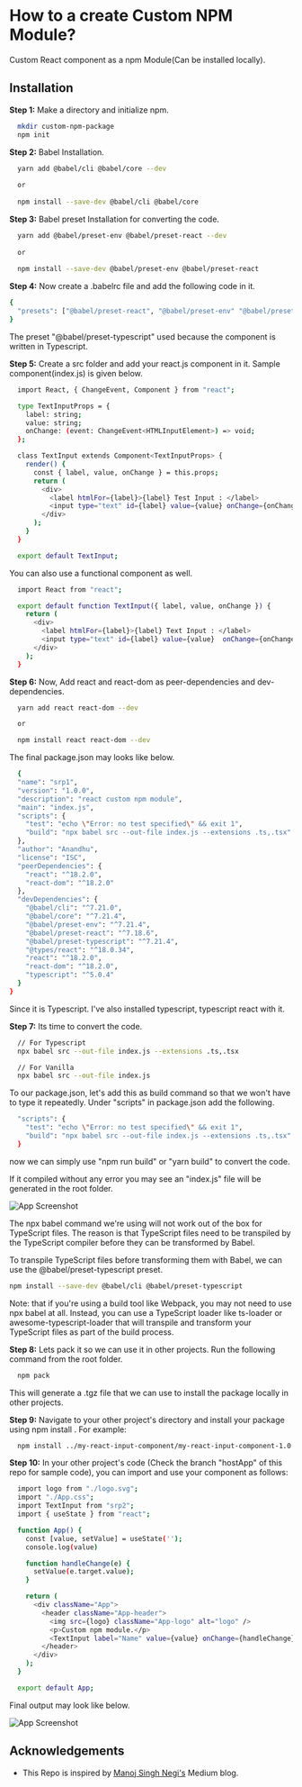 
# How to a create Custom NPM Module?

Custom React component as a npm Module(Can be installed locally).




## Installation

**Step 1:** Make a directory and initialize npm.

```bash
  mkdir custom-npm-package
  npm init
```

**Step 2:** Babel Installation.

```bash
  yarn add @babel/cli @babel/core --dev
  
  or
  
  npm install --save-dev @babel/cli @babel/core
```
**Step 3:** Babel preset Installation for converting the code.

```bash
  yarn add @babel/preset-env @babel/preset-react --dev
  
  or 
  
  npm install --save-dev @babel/preset-env @babel/preset-react
```
**Step 4:** Now create a .babelrc file and add the following code in it.

```bash
{
  "presets": ["@babel/preset-react", "@babel/preset-env" "@babel/preset-typescript"]
}
```

The preset "@babel/preset-typescript" used because the component is written in Typescript.

**Step 5:** Create a src folder and add your react.js component in it.
Sample component(index.js) is given below.

```bash
  import React, { ChangeEvent, Component } from "react";

  type TextInputProps = {
    label: string;
    value: string;
    onChange: (event: ChangeEvent<HTMLInputElement>) => void;
  };

  class TextInput extends Component<TextInputProps> {
    render() {
      const { label, value, onChange } = this.props;
      return (
        <div>
          <label htmlFor={label}>{label} Test Input : </label>
          <input type="text" id={label} value={value} onChange={onChange} />
        </div>
      );
    }
  }

  export default TextInput;
```  
You can also use a functional component as well.

```bash
  import React from "react";

  export default function TextInput({ label, value, onChange }) {
    return (
      <div>
        <label htmlFor={label}>{label} Text Input : </label>
        <input type="text" id={label} value={value}  onChange={onChange} />
      </div>
    );
  }
```

**Step 6:** Now, Add react and react-dom as peer-dependencies and dev-dependencies. 

```bash
  yarn add react react-dom --dev

  or

  npm install react react-dom --dev
```

The final package.json may looks like below.

```bash
  {
  "name": "srp1",
  "version": "1.0.0",
  "description": "react custom npm module",
  "main": "index.js",
  "scripts": {
    "test": "echo \"Error: no test specified\" && exit 1",
    "build": "npx babel src --out-file index.js --extensions .ts,.tsx"
  },
  "author": "Anandhu",
  "license": "ISC",
  "peerDependencies": {
    "react": "^18.2.0",
    "react-dom": "^18.2.0"
  },
  "devDependencies": {
    "@babel/cli": "^7.21.0",
    "@babel/core": "^7.21.4",
    "@babel/preset-env": "^7.21.4",
    "@babel/preset-react": "^7.18.6",
    "@babel/preset-typescript": "^7.21.4",
    "@types/react": "^18.0.34",
    "react": "^18.2.0",
    "react-dom": "^18.2.0",
    "typescript": "^5.0.4"
  }
}
```

Since it is Typescript. I've also installed typescript, typescript react with it.

**Step 7:** Its time to convert the code.

```bash
  // For Typescript
  npx babel src --out-file index.js --extensions .ts,.tsx

  // For Vanilla
  npx babel src --out-file index.js
```

To our package.json, let's add this as build command so that we won't have to type it repeatedly. Under "scripts" in package.json add the following.

```bash
  "scripts": {
    "test": "echo \"Error: no test specified\" && exit 1",
    "build": "npx babel src --out-file index.js --extensions .ts,.tsx"
  }
```

now we can simply use "npm run build" or "yarn build" to convert the code.

If it compiled without any error you may see an "index.js" file will be generated in the root folder.

![App Screenshot](https://raw.githubusercontent.com/ananduremanan/Demo/demo_files/eg_1.png)

The npx babel command we're using will not work out of the box for TypeScript files. The reason is that TypeScript files need to be transpiled by the TypeScript compiler before they can be transformed by Babel.

To transpile TypeScript files before transforming them with Babel, we can use the @babel/preset-typescript preset.

```bash
npm install --save-dev @babel/cli @babel/preset-typescript
```

Note: that if you're using a build tool like Webpack, you may not need to use npx babel at all. Instead, you can use a TypeScript loader like ts-loader or awesome-typescript-loader that will transpile and transform your TypeScript files as part of the build process.

**Step 8:** Lets pack it so we can use it in other projects. Run the following command from  the root folder.

```bash
  npm pack
```
This will generate a .tgz file that we can use to install the package locally in other projects.

**Step 9:** Navigate to your other project's directory and install your package using npm install <path to tarball file>. For example:

```bash
  npm install ../my-react-input-component/my-react-input-component-1.0.0.tgz
```

**Step 10:** In your other project's code (Check the branch "hostApp" of this repo for sample code), you can import and use your component as follows:

```bash
  import logo from "./logo.svg";
  import "./App.css";
  import TextInput from "srp2";
  import { useState } from "react";

  function App() {
    const [value, setValue] = useState('');
    console.log(value)

    function handleChange(e) {
      setValue(e.target.value);
    }

    return (
      <div className="App">
        <header className="App-header">
          <img src={logo} className="App-logo" alt="logo" />
          <p>Custom npm module.</p>
          <TextInput label="Name" value={value} onChange={handleChange} />
        </header>
      </div>
    );
  }

  export default App;

```

Final output may look like below.

![App Screenshot](https://raw.githubusercontent.com/ananduremanan/Demo/demo_files/eg_2.png)


## Acknowledgements

 - This Repo is inspired by [Manoj Singh Negi's](https://medium.com/recraftrelic/building-a-react-component-as-a-npm-module-18308d4ccde9) Medium blog.

